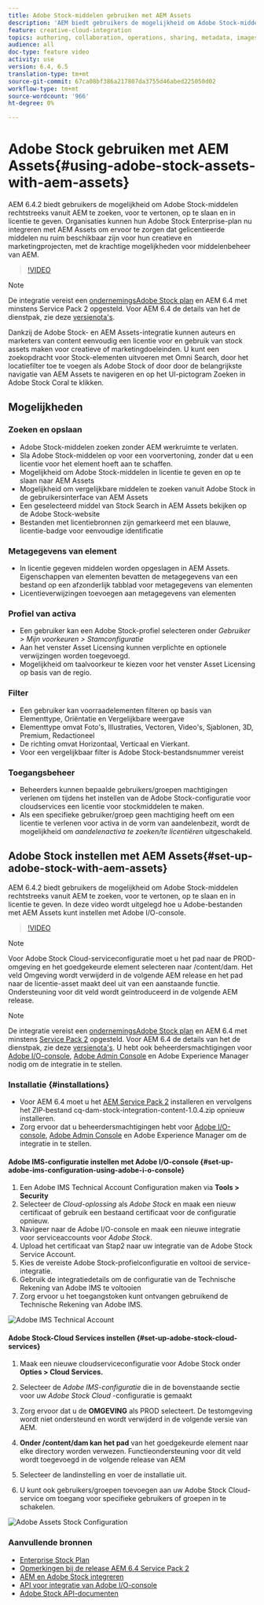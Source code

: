 ```yaml
---
title: Adobe Stock-middelen gebruiken met AEM Assets
description: 'AEM biedt gebruikers de mogelijkheid om Adobe Stock-middelen rechtstreeks vanuit AEM te zoeken, voor te vertonen, op te slaan en te licentiëren. Organisaties kunnen hun Adobe Stock Enterprise-plan nu integreren met AEM Assets om ervoor te zorgen dat gelicentieerde middelen nu ruim beschikbaar zijn voor hun creatieve en marketingprojecten, met de krachtige mogelijkheden voor middelenbeheer van AEM. '
feature: creative-cloud-integration
topics: authoring, collaboration, operations, sharing, metadata, images, stock
audience: all
doc-type: feature video
activity: use
version: 6.4, 6.5
translation-type: tm+mt
source-git-commit: 67ca08bf386a217807da3755d46abed225050d02
workflow-type: tm+mt
source-wordcount: '966'
ht-degree: 0%

---
```



# Adobe Stock gebruiken met AEM Assets{#using-adobe-stock-assets-with-aem-assets}

AEM 6.4.2 biedt gebruikers de mogelijkheid om Adobe Stock-middelen rechtstreeks vanuit AEM te zoeken, voor te vertonen, op te slaan en in licentie te geven. Organisaties kunnen hun Adobe Stock Enterprise-plan nu integreren met AEM Assets om ervoor te zorgen dat gelicentieerde middelen nu ruim beschikbaar zijn voor hun creatieve en marketingprojecten, met de krachtige mogelijkheden voor middelenbeheer van AEM.

>[!VIDEO](https://video.tv.adobe.com/v/24678/?quality=9&learn=on)

>[!NOTE]
>
>De integratie vereist een [ondernemingsAdobe Stock plan](https://landing.adobe.com/en/na/products/creative-cloud/ctir-4625-stock-for-enterprise/index.html) en AEM 6.4 met minstens Service Pack 2 opgesteld. Voor AEM 6.4 de details van het de dienstpak, zie deze [versienota&#39;s](https://helpx.adobe.com/experience-manager/6-4/release-notes/sp-release-notes.html).

Dankzij de Adobe Stock- en AEM Assets-integratie kunnen auteurs en marketers van content eenvoudig een licentie voor en gebruik van stock assets maken voor creatieve of marketingdoeleinden. U kunt een zoekopdracht voor Stock-elementen uitvoeren met Omni Search, door het locatiefilter toe te voegen als Adobe Stock of door door de belangrijkste navigatie van AEM Assets te navigeren en op het UI-pictogram Zoeken in Adobe Stock Coral te klikken.

## Mogelijkheden

### Zoeken en opslaan

* Adobe Stock-middelen zoeken zonder AEM werkruimte te verlaten.
* Sla Adobe Stock-middelen op voor een voorvertoning, zonder dat u een licentie voor het element hoeft aan te schaffen.
* Mogelijkheid om Adobe Stock-middelen in licentie te geven en op te slaan naar AEM Assets
* Mogelijkheid om vergelijkbare middelen te zoeken vanuit Adobe Stock in de gebruikersinterface van AEM Assets
* Een geselecteerd middel van Stock Search in AEM Assets bekijken op de Adobe Stock-website
* Bestanden met licentiebronnen zijn gemarkeerd met een blauwe, licentie-badge voor eenvoudige identificatie

### Metagegevens van element

* In licentie gegeven middelen worden opgeslagen in AEM Assets. Eigenschappen van elementen bevatten de metagegevens van een bestand op een afzonderlijk tabblad voor metagegevens van elementen
* Licentieverwijzingen toevoegen aan metagegevens van elementen

### Profiel van activa

* Een gebruiker kan een Adobe Stock-profiel selecteren onder *Gebruiker > Mijn voorkeuren > Stamconfiguratie*
* Aan het venster Asset Licensing kunnen verplichte en optionele verwijzingen worden toegevoegd.
* Mogelijkheid om taalvoorkeur te kiezen voor het venster Asset Licensing op basis van de regio.

### Filter

* Een gebruiker kan voorraadelementen filteren op basis van Elementtype, Oriëntatie en Vergelijkbare weergave
* Elementtype omvat Foto&#39;s, Illustraties, Vectoren, Video&#39;s, Sjablonen, 3D, Premium, Redactioneel
* De richting omvat Horizontaal, Verticaal en Vierkant.
* Voor een vergelijkbaar filter is Adobe Stock-bestandsnummer vereist

### Toegangsbeheer

* Beheerders kunnen bepaalde gebruikers/groepen machtigingen verlenen om tijdens het instellen van de Adobe Stock-configuratie voor cloudservices een licentie voor stockmiddelen te maken.
* Als een specifieke gebruiker/groep geen machtiging heeft om een licentie te verlenen voor activa in de vorm van aandelenbezit, wordt de mogelijkheid om *aandelenactiva te zoeken/te licentiëren* uitgeschakeld.

## Adobe Stock instellen met AEM Assets{#set-up-adobe-stock-with-aem-assets}

AEM 6.4.2 biedt gebruikers de mogelijkheid om Adobe Stock-middelen rechtstreeks vanuit AEM te zoeken, voor te vertonen, op te slaan en in licentie te geven. In deze video wordt uitgelegd hoe u Adobe-bestanden met AEM Assets kunt instellen met Adobe I/O-console.

>[!VIDEO](https://video.tv.adobe.com/v/25043/?quality=12&learn=on)

>[!NOTE]
>
>Voor Adobe Stock Cloud-serviceconfiguratie moet u het pad naar de PROD-omgeving en het goedgekeurde element selecteren naar /content/dam. Het veld Omgeving wordt verwijderd in de volgende AEM release en het pad naar de licentie-asset maakt deel uit van een aanstaande functie. Ondersteuning voor dit veld wordt geïntroduceerd in de volgende AEM release.

>[!NOTE]
>
>De integratie vereist een [ondernemingsAdobe Stock plan](https://landing.adobe.com/en/na/products/creative-cloud/ctir-4625-stock-for-enterprise/index.html) en AEM 6.4 met minstens [Service Pack 2](https://www.adobeaemcloud.com/content/marketplace/marketplaceProxy.html?packagePath=/content/companies/public/adobe/packages/cq640/servicepack/AEM-6.4.2.0) opgesteld. Voor AEM 6.4 de details van het de dienstpak, zie deze [versienota&#39;s](https://helpx.adobe.com/experience-manager/6-4/release-notes/sp-release-notes.html). U hebt ook beheerdersmachtigingen voor [Adobe I/O-console](https://console.adobe.io/), [Adobe Admin Console](https://adminconsole.adobe.com/) en Adobe Experience Manager nodig om de integratie in te stellen.

### Installatie {#installations}

* Voor AEM 6.4 moet u het [AEM Service Pack 2](https://www.adobeaemcloud.com/content/marketplace/marketplaceProxy.html?packagePath=/content/companies/public/adobe/packages/cq640/servicepack/AEM-6.4.2.0) installeren en vervolgens het ZIP-bestand cq-dam-stock-integration-content-1.0.4.zip opnieuw installeren.
* Zorg ervoor dat u beheerdersmachtigingen hebt voor [Adobe I/O-console](https://console.adobe.io/), [Adobe Admin Console](https://adminconsole.adobe.com/) en Adobe Experience Manager om de integratie in te stellen.

#### Adobe IMS-configuratie instellen met Adobe I/O-console {#set-up-adobe-ims-configuration-using-adobe-i-o-console}

1. Een Adobe IMS Technical Account Configuration maken via **Tools > Security**
2. Selecteer de *Cloud-oplossing* als *Adobe Stock* en maak een nieuw certificaat of gebruik een bestaand certificaat voor de configuratie opnieuw.
3. Navigeer naar de Adobe I/O-console en maak een nieuwe integratie voor serviceaccounts voor *Adobe Stock*.
4. Upload het certificaat van Stap2 naar uw integratie van de Adobe Stock Service Account.
5. Kies de vereiste Adobe Stock-profielconfiguratie en voltooi de service-integratie.
6. Gebruik de integratiedetails om de configuratie van de Technische Rekening van Adobe IMS te voltooien
7. Zorg ervoor u het toegangstoken kunt ontvangen gebruikend de Technische Rekening van Adobe IMS.

![Adobe IMS Technical Account](assets/screen_shot_2018-10-22at12219pm.png)

#### Adobe Stock-Cloud Services instellen {#set-up-adobe-stock-cloud-services}

1. Maak een nieuwe cloudserviceconfiguratie voor Adobe Stock onder **Opties > Cloud Services.**
2. Selecteer de *Adobe IMS-configuratie* die in de bovenstaande sectie voor uw *Adobe Stock Cloud* -configuratie is gemaakt

3. Zorg ervoor dat u de **OMGEVING** als PROD selecteert. De testomgeving wordt niet ondersteund en wordt verwijderd in de volgende versie van AEM.
4. **Onder /content/dam kan het pad** van het goedgekeurde element naar elke directory worden verwezen. Functieondersteuning voor dit veld wordt toegevoegd in de volgende release van AEM
5. Selecteer de landinstelling en voer de installatie uit.
6. U kunt ook gebruikers/groepen toevoegen aan uw Adobe Stock Cloud-service om toegang voor specifieke gebruikers of groepen in te schakelen.

![Adobe Assets Stock Configuration](assets/screen_shot_2018-10-22at12425pm.png)

### Aanvullende bronnen

* [Enterprise Stock Plan](https://landing.adobe.com/en/na/products/creative-cloud/ctir-4625-stock-for-enterprise/index.html)
* [Opmerkingen bij de release AEM 6.4 Service Pack 2](https://helpx.adobe.com/experience-manager/6-4/release-notes/sp-release-notes.html)
* [AEM en Adobe Stock integreren](https://helpx.adobe.com/experience-manager/6-5/assets/using/aem-assets-adobe-stock.html#IntegrateAEMandAdobeStock)
* [API voor integratie van Adobe I/O-console](https://www.adobe.io/apis/cloudplatform/console/authentication/gettingstarted.html)
* [Adobe Stock API-documenten](https://www.adobe.io/apis/creativecloud/stock/docs.html)